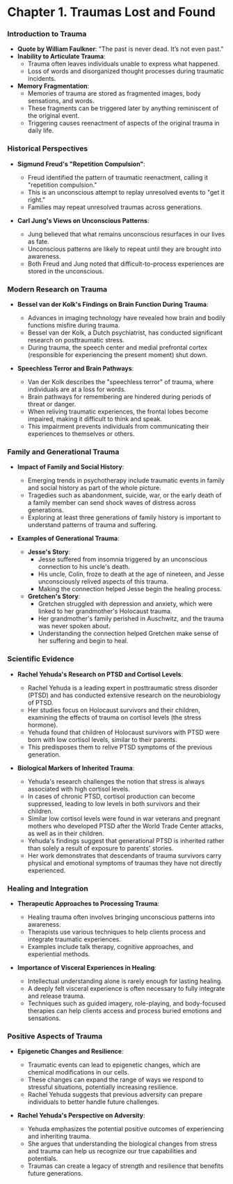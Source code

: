 # Chapter 1. Traumas Lost and Found
### Introduction to Trauma
- **Quote by William Faulkner**: "The past is never dead. It’s not even past."
- **Inability to Articulate Trauma**:
    - Trauma often leaves individuals unable to express what happened.
    - Loss of words and disorganized thought processes during traumatic incidents.
- **Memory Fragmentation**:
    - Memories of trauma are stored as fragmented images, body sensations, and words.
    - These fragments can be triggered later by anything reminiscent of the original event.
    - Triggering causes reenactment of aspects of the original trauma in daily life.



### Historical Perspectives

- **Sigmund Freud's "Repetition Compulsion"**:
    
    - Freud identified the pattern of traumatic reenactment, calling it "repetition compulsion."
    - This is an unconscious attempt to replay unresolved events to "get it right."
    - Families may repeat unresolved traumas across generations.
- **Carl Jung's Views on Unconscious Patterns**:
    
    - Jung believed that what remains unconscious resurfaces in our lives as fate.
    - Unconscious patterns are likely to repeat until they are brought into awareness.
    - Both Freud and Jung noted that difficult-to-process experiences are stored in the unconscious.



### Modern Research on Trauma

- **Bessel van der Kolk's Findings on Brain Function During Trauma**:
    
    - Advances in imaging technology have revealed how brain and bodily functions misfire during trauma.
    - Bessel van der Kolk, a Dutch psychiatrist, has conducted significant research on posttraumatic stress.
    - During trauma, the speech center and medial prefrontal cortex (responsible for experiencing the present moment) shut down.
- **Speechless Terror and Brain Pathways**:
    
    - Van der Kolk describes the "speechless terror" of trauma, where individuals are at a loss for words.
    - Brain pathways for remembering are hindered during periods of threat or danger.
    - When reliving traumatic experiences, the frontal lobes become impaired, making it difficult to think and speak.
    - This impairment prevents individuals from communicating their experiences to themselves or others.



### Family and Generational Trauma

- **Impact of Family and Social History**:
    
    - Emerging trends in psychotherapy include traumatic events in family and social history as part of the whole picture.
    - Tragedies such as abandonment, suicide, war, or the early death of a family member can send shock waves of distress across generations.
    - Exploring at least three generations of family history is important to understand patterns of trauma and suffering.
- **Examples of Generational Trauma**:
    
    - **Jesse's Story**:
	    - Jesse suffered from insomnia triggered by an unconscious connection to his uncle's death.
	    - His uncle, Colin, froze to death at the age of nineteen, and Jesse unconsciously relived aspects of this trauma.
	    - Making the connection helped Jesse begin the healing process.
    - **Gretchen's Story**:
	    - Gretchen struggled with depression and anxiety, which were linked to her grandmother's Holocaust trauma.
	    - Her grandmother's family perished in Auschwitz, and the trauma was never spoken about.
	    - Understanding the connection helped Gretchen make sense of her suffering and begin to heal.



### Scientific Evidence

- **Rachel Yehuda's Research on PTSD and Cortisol Levels**:
    
    - Rachel Yehuda is a leading expert in posttraumatic stress disorder (PTSD) and has conducted extensive research on the neurobiology of PTSD.
    - Her studies focus on Holocaust survivors and their children, examining the effects of trauma on cortisol levels (the stress hormone).
    - Yehuda found that children of Holocaust survivors with PTSD were born with low cortisol levels, similar to their parents.
    - This predisposes them to relive PTSD symptoms of the previous generation.
- **Biological Markers of Inherited Trauma**:
    
    - Yehuda's research challenges the notion that stress is always associated with high cortisol levels.
    - In cases of chronic PTSD, cortisol production can become suppressed, leading to low levels in both survivors and their children.
    - Similar low cortisol levels were found in war veterans and pregnant mothers who developed PTSD after the World Trade Center attacks, as well as in their children.
    - Yehuda's findings suggest that generational PTSD is inherited rather than solely a result of exposure to parents' stories.
    - Her work demonstrates that descendants of trauma survivors carry physical and emotional symptoms of traumas they have not directly experienced.



### Healing and Integration

- **Therapeutic Approaches to Processing Trauma**:
    
    - Healing trauma often involves bringing unconscious patterns into awareness.
    - Therapists use various techniques to help clients process and integrate traumatic experiences.
    - Examples include talk therapy, cognitive approaches, and experiential methods.
- **Importance of Visceral Experiences in Healing**:
    
    - Intellectual understanding alone is rarely enough for lasting healing.
    - A deeply felt visceral experience is often necessary to fully integrate and release trauma.
    - Techniques such as guided imagery, role-playing, and body-focused therapies can help clients access and process buried emotions and sensations.



### Positive Aspects of Trauma

- **Epigenetic Changes and Resilience**:
    
    - Traumatic events can lead to epigenetic changes, which are chemical modifications in our cells.
    - These changes can expand the range of ways we respond to stressful situations, potentially increasing resilience.
    - Rachel Yehuda suggests that previous adversity can prepare individuals to better handle future challenges.
- **Rachel Yehuda's Perspective on Adversity**:
    
    - Yehuda emphasizes the potential positive outcomes of experiencing and inheriting trauma.
    - She argues that understanding the biological changes from stress and trauma can help us recognize our true capabilities and potentials.
    - Traumas can create a legacy of strength and resilience that benefits future generations.

